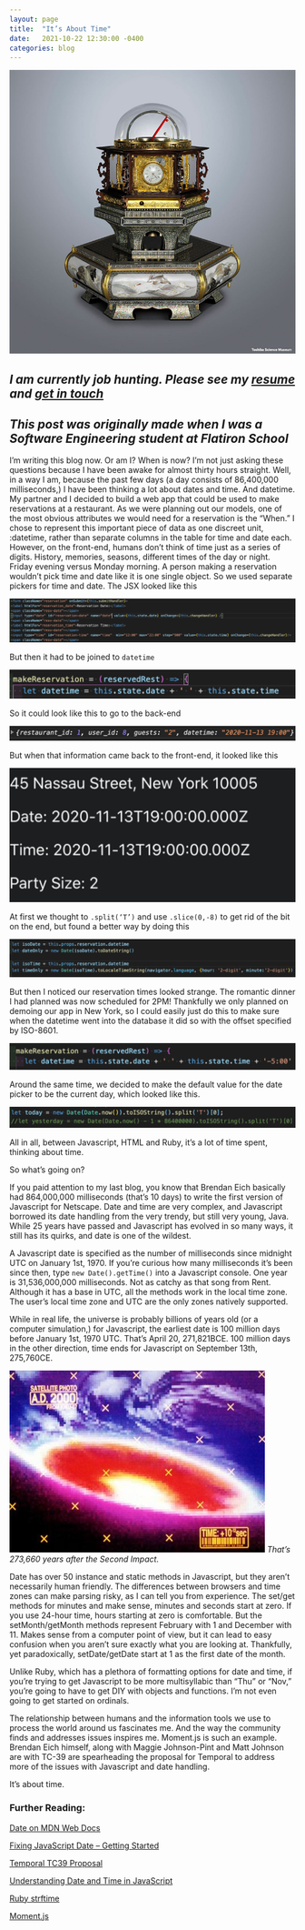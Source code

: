 ```yaml
---
layout: page
title:  "It’s About Time"
date:   2021-10-22 12:30:00 -0400
categories: blog
---
```


![image](/assets/img/Tanaka-Hisashige-Myriad-Year-Clock-3.jpg)


## *I am currently job hunting. Please see my [resume](/resume/resume) and [get in touch](mailto:jasonchilcode@gmail.com)*
## *This post was originally made when I was a Software Engineering student at Flatiron School*

I’m writing this blog now. Or am I? When is now? I’m not just asking these questions because I have been awake for almost thirty hours straight. Well, in a way I am, because the past few days (a day consists of 86,400,000 milliseconds,) I have been thinking a lot about dates and time. And datetime.
My partner and I decided to build a web app that could be used to make reservations at a restaurant. As we were planning out our models, one of the most obvious attributes we would need for a reservation is the “When.” I chose to represent this important piece of data as one discreet unit, :datetime, rather than separate columns in the table for time and date each.
However, on the front-end, humans don’t think of time just as a series of digits. History, memories, seasons, different times of the day or night. Friday evening versus Monday morning. A person making a reservation wouldn’t pick time and date like it is one single object. So we used separate pickers for time and date.
The JSX looked like this

![image](/assets/img/time-1.png)

But then it had to be joined to `datetime`

![image](/assets/img/time-2.png)

So it could look like this to go to the back-end

![image](/assets/img/time-3.png)

But when that information came back to the front-end, it looked like this

![image](/assets/img/time-4.png)

At first we thought to `.split(‘T’)` and use `.slice(0,-8)` to get rid of the bit on the end, but found a better way by doing this

![image](/assets/img/time-5.png)

But then I noticed our reservation times looked strange. The romantic dinner I had planned was now scheduled for 2PM!
Thankfully we only planned on demoing our app in New York, so I could easily just do this to make sure when the datetime went into the database it did so with the offset specified by ISO-8601.

![image](/assets/img/time-6.png)

Around the same time, we decided to make the default value for the date picker to be the current day, which looked like this.

![image](/assets/img/time-7.png)

All in all, between Javascript, HTML and Ruby, it’s a lot of time spent, thinking about time.

So what’s going on?

If you paid attention to my last blog, you know that Brendan Eich basically had 864,000,000 milliseconds (that’s 10 days) to write the first version of Javascript for Netscape. Date and time are very complex, and Javascript borrowed its date handling from the very trendy, but still very young, Java. While 25 years have passed and Javascript has evolved in so many ways, it still has its quirks, and date is one of the wildest.

A Javascript date is specified as the number of milliseconds since midnight UTC on January 1st, 1970. If you’re curious how many milliseconds it’s been since then, type `new Date().getTime()` into a Javascript console. One year is 31,536,000,000 milliseconds. Not as catchy as that song from Rent. Although it has a base in UTC, all the methods work in the local time zone. The user’s local time zone and UTC are the only zones natively supported.

While in real life, the universe is probably billions of years old (or a computer simulation,) for Javascript, the earliest date is 100 million days before January 1st, 1970 UTC. That’s April 20, 271,821BCE. 100 million days in the other direction, time ends for Javascript on September 13th, 275,760CE.

![image](/assets/img/time-8.png)
*That’s 273,660 years after the Second Impact.*

Date has over 50 instance and static methods in Javascript, but they aren’t necessarily human friendly. The differences between browsers and time zones can make parsing risky, as I can tell you from experience. The set/get methods for minutes and make sense, minutes and seconds start at zero. If you use 24-hour time, hours starting at zero is comfortable. But the setMonth/getMonth methods represent February with 1 and December with 11. Makes sense from a computer point of view, but it can lead to easy confusion when you aren’t sure exactly what you are looking at. Thankfully, yet paradoxically, setDate/getDate start at 1 as the first date of the month.

Unlike Ruby, which has a plethora of formatting options for date and time, if you’re trying to get Javascript to be more multisyllabic than “Thu” or “Nov,” you’re going to have to get DIY with objects and functions. I’m not even going to get started on ordinals.

The relationship between humans and the information tools we use to process the world around us fascinates me. And the way the community finds and addresses issues inspires me. Moment.js is such an example. Brendan Eich himself, along with Maggie Johnson-Pint and Matt Johnson are with TC-39 are spearheading the proposal for Temporal to address more of the issues with Javascript and date handling.

It’s about time.

### Further Reading:

[Date on MDN Web Docs](https://developer.mozilla.org/en-US/docs/Web/JavaScript/Reference/Global_Objects/Date)

[Fixing JavaScript Date – Getting Started](https://maggiepint.com/2017/04/09/fixing-javascript-date-getting-started/)

[Temporal TC39 Proposal](https://tc39.es/proposal-temporal/docs/index.html)

[Understanding Date and Time in JavaScript](https://www.digitalocean.com/community/tutorials/understanding-date-and-time-in-javascript)

[Ruby strftime](https://apidock.com/ruby/DateTime/strftime)

[Moment.js](https://momentjs.com/)

